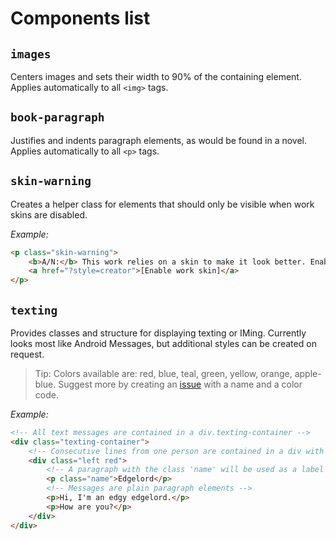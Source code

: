 # Components list

## `images`

Centers images and sets their width to 90% of the containing element. Applies automatically to all
`<img>` tags.

## `book-paragraph`

Justifies and indents paragraph elements, as would be found in a novel. Applies automatically to all
`<p>` tags.

## `skin-warning`

Creates a helper class for elements that should only be visible when work skins are disabled.

_Example:_

```html
<p class="skin-warning">
    <b>A/N:</b> This work relies on a skin to make it look better. Enable the skin by clicking here:
    <a href="?style=creator">[Enable work skin]</a>
</p>
```

## `texting`

Provides classes and structure for displaying texting or IMing. Currently looks most like Android
Messages, but additional styles can be created on request.

> Tip: Colors available are: red, blue, teal, green, yellow, orange, apple-blue. Suggest more by
> creating an [issue](https://github.com/legowerewolf/AO3-themes/issues) with a name and a color
> code.

_Example:_

```html
<!-- All text messages are contained in a div.texting-container -->
<div class="texting-container">
    <!-- Consecutive lines from one person are contained in a div with classes indicating side and color -->
    <div class="left red">
        <!-- A paragraph with the class 'name' will be used as a label for who's speaking - put it at the top -->
        <p class="name">Edgelord</p>
        <!-- Messages are plain paragraph elements -->
        <p>Hi, I'm an edgy edgelord.</p>
        <p>How are you?</p>
    </div>
</div>
```
